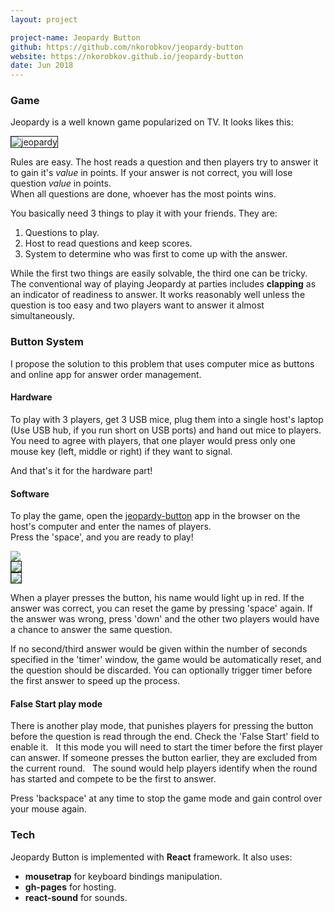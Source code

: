 ```yaml
---
layout: project

project-name: Jeopardy Button
github: https://github.com/nkorobkov/jeopardy-button
website: https://nkorobkov.github.io/jeopardy-button
date: Jun 2018
---
```


### Game

Jeopardy is a well known game popularized on TV. It looks likes this:

<img src="{{site.url}}/assets/button/pic.png" alt="jeopardy" border="1" style="max-height: 450px" />

Rules are easy. The host reads a question and then players try to answer it to gain it's *value* in points. 
If your answer is not correct, you will lose question *value* in points.  
When all questions are done, whoever has the most points wins. 

You basically need 3 things to play it with your friends. They are:

1. Questions to play.
2. Host to read questions and keep scores. 
3. System to determine who was first to come up with the answer.

While the first two things are easily solvable, the third one can be tricky.  
The conventional way of playing Jeopardy at parties includes **clapping** as an indicator of readiness to answer. 
It works reasonably well unless the question is too easy and two players want to answer it almost simultaneously. 

### Button System
 
I propose the solution to this problem that uses computer mice as buttons and online app for answer order management.

#### Hardware
To play with 3 players, get 3 USB mice, plug them into a single host's laptop (Use USB hub, if you run short on USB ports) and hand out mice to players.  
You need to agree with players, that one player would press only one mouse key (left, middle or right) if they want to signal.   
<!---You can optionally modify mice by disassembling them and changing the scheme so that any key would trigger the one signal. 
Or even build the whole system out of single mice, if you  are into electrical engineering.--->
And that's it for the hardware part!

#### Software

To play the game, open the [jeopardy-button](https://nkorobkov.github.io/jeopardy-button/) app in the browser on the host's computer and enter the names of players.   
Press the 'space', and you are ready to play!   

<div class="image_row">
<div class="image_col-3">
<img src="{{site.url}}/assets/button/one.png" border="0" />
</div>
<div class="image_col-3">
<img src="{{site.url}}/assets/button/two.png" border="1" />
</div>
<div class="image_col-3">
<img src="{{site.url}}/assets/button/three.png" border="1" />
</div>
</div>


When a player presses the button, his name would light up in red. If the answer was correct, you can reset the game by pressing 'space' again. 
If the answer was wrong, press 'down' and the other two players would have a chance to answer the same question.  

If no second/third answer would be given within the number of seconds specified in the 'timer' window, the game would be automatically reset, and the question should be discarded. 
You can optionally trigger timer before the first answer to speed up the process.  

#### False Start play mode

There is another play mode, that punishes players for pressing the button before the question is read through the end. Check the 'False Start' field to enable it.  
It this mode you will need to start the timer before the first player can answer. If someone presses the button earlier, they are excluded from the current round.  
The sound would help players identify when the round has started and compete to be the first to answer.  

Press 'backspace' at any time to stop the game mode and gain control over your mouse again. 


### Tech

Jeopardy Button is implemented with **React** framework. It also uses:
- **mousetrap** for keyboard bindings manipulation.
- **gh-pages** for hosting.
- **react-sound** for sounds.










